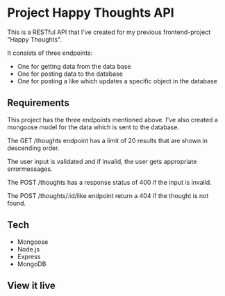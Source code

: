 # Project Happy Thoughts API

This is a RESTful API that I've created for my previous frontend-project "Happy Thoughts".

It consists of three endpoints:

- One for getting data from the data base
- One for posting data to the database
- One for posting a like which updates a specific object in the database

## Requirements

This project has the three endpoints mentioned above. I've also created a mongoose model for the data which is sent to the database.

The GET /thoughts endpoint has a limit of 20 results that are shown in descending order.

The user input is validated and if invalid, the user gets appropriate errormessages.

The POST /thoughts has a response status of 400 if the input is invalid.

The POST /thoughts/:id/like endpoint return a 404 if the thought is not found.

## Tech 

- Mongoose
- Node.js
- Express
- MongoDB

## View it live

